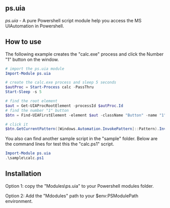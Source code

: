 ps.uia
------------

*ps.uia* - A pure Powershell script module help you access the MS UIAutomation in Powershell.

How to use
------------
The following example creates the "calc.exe" process and click the Number "1" button on the window.  

```ps1
# import the ps.uia module
Import-Module ps.uia

# create the calc.exe process and sleep 5 seconds
$autProc = Start-Process calc -PassThru
Start-Sleep -s 5

# find the root element
$aut = Get-UIAProcRootElement -processId $autProc.Id
# find the number "1" button
$btn = Find-UIAFirstElement -element $aut -className "Button" -name "1"

# click it
$btn.GetCurrentPattern([Windows.Automation.InvokePattern]::Pattern).Invoke()
``` 

You also can find another sample script in the "sample" folder. 
Below are the command lines for test this the "calc.ps1" script.  
```ps1
Import-Module ps.uia
.\sample\calc.ps1 
```

Installation
------------
Option 1: copy the "Modules\ps.uia" to your Powershell modules folder. 

Option 2: Add the "Mdodules" path to your $env:PSModulePath environment. 

